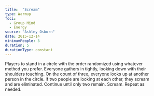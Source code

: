 ```yaml
---
title:  "Scream"
type: Warmup
foci:
  - Group Mind
  - Energy
source: "Ashley Osborn"
date: 2015-12-14
minimumPeople: 3
duration: 5
durationType: constant
---
```

Players to stand in a circle with the order randomized using whatever method you prefer.
Everyone gathers in tightly, looking down with their shoulders touching.
On the count of three, everyone looks up at another person in the circle.
If two people are looking at each other, they scream and are eliminated.
Continue until only two remain.
Scream.
Repeat as needed.
